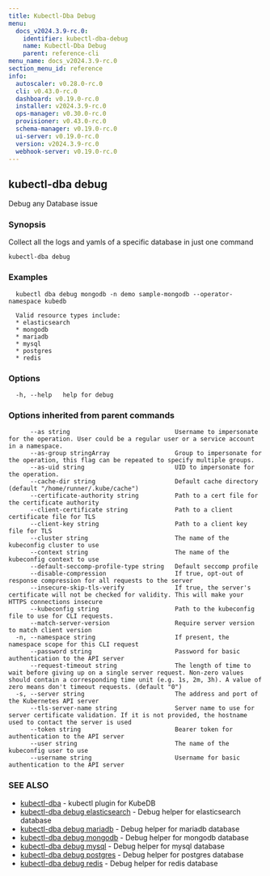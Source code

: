 ```yaml
---
title: Kubectl-Dba Debug
menu:
  docs_v2024.3.9-rc.0:
    identifier: kubectl-dba-debug
    name: Kubectl-Dba Debug
    parent: reference-cli
menu_name: docs_v2024.3.9-rc.0
section_menu_id: reference
info:
  autoscaler: v0.28.0-rc.0
  cli: v0.43.0-rc.0
  dashboard: v0.19.0-rc.0
  installer: v2024.3.9-rc.0
  ops-manager: v0.30.0-rc.0
  provisioner: v0.43.0-rc.0
  schema-manager: v0.19.0-rc.0
  ui-server: v0.19.0-rc.0
  version: v2024.3.9-rc.0
  webhook-server: v0.19.0-rc.0
---
```


## kubectl-dba debug

Debug any Database issue

### Synopsis

Collect all the logs and yamls of a specific database in just one command

```
kubectl-dba debug
```

### Examples

```
  kubectl dba debug mongodb -n demo sample-mongodb --operator-namespace kubedb
  
  Valid resource types include:
  * elasticsearch
  * mongodb
  * mariadb
  * mysql
  * postgres
  * redis
```

### Options

```
  -h, --help   help for debug
```

### Options inherited from parent commands

```
      --as string                             Username to impersonate for the operation. User could be a regular user or a service account in a namespace.
      --as-group stringArray                  Group to impersonate for the operation, this flag can be repeated to specify multiple groups.
      --as-uid string                         UID to impersonate for the operation.
      --cache-dir string                      Default cache directory (default "/home/runner/.kube/cache")
      --certificate-authority string          Path to a cert file for the certificate authority
      --client-certificate string             Path to a client certificate file for TLS
      --client-key string                     Path to a client key file for TLS
      --cluster string                        The name of the kubeconfig cluster to use
      --context string                        The name of the kubeconfig context to use
      --default-seccomp-profile-type string   Default seccomp profile
      --disable-compression                   If true, opt-out of response compression for all requests to the server
      --insecure-skip-tls-verify              If true, the server's certificate will not be checked for validity. This will make your HTTPS connections insecure
      --kubeconfig string                     Path to the kubeconfig file to use for CLI requests.
      --match-server-version                  Require server version to match client version
  -n, --namespace string                      If present, the namespace scope for this CLI request
      --password string                       Password for basic authentication to the API server
      --request-timeout string                The length of time to wait before giving up on a single server request. Non-zero values should contain a corresponding time unit (e.g. 1s, 2m, 3h). A value of zero means don't timeout requests. (default "0")
  -s, --server string                         The address and port of the Kubernetes API server
      --tls-server-name string                Server name to use for server certificate validation. If it is not provided, the hostname used to contact the server is used
      --token string                          Bearer token for authentication to the API server
      --user string                           The name of the kubeconfig user to use
      --username string                       Username for basic authentication to the API server
```

### SEE ALSO

* [kubectl-dba](/docs/v2024.3.9-rc.0/reference/cli/kubectl-dba)	 - kubectl plugin for KubeDB
* [kubectl-dba debug elasticsearch](/docs/v2024.3.9-rc.0/reference/cli/kubectl-dba_debug_elasticsearch)	 - Debug helper for elasticsearch database
* [kubectl-dba debug mariadb](/docs/v2024.3.9-rc.0/reference/cli/kubectl-dba_debug_mariadb)	 - Debug helper for mariadb database
* [kubectl-dba debug mongodb](/docs/v2024.3.9-rc.0/reference/cli/kubectl-dba_debug_mongodb)	 - Debug helper for mongodb database
* [kubectl-dba debug mysql](/docs/v2024.3.9-rc.0/reference/cli/kubectl-dba_debug_mysql)	 - Debug helper for mysql database
* [kubectl-dba debug postgres](/docs/v2024.3.9-rc.0/reference/cli/kubectl-dba_debug_postgres)	 - Debug helper for postgres database
* [kubectl-dba debug redis](/docs/v2024.3.9-rc.0/reference/cli/kubectl-dba_debug_redis)	 - Debug helper for redis database

